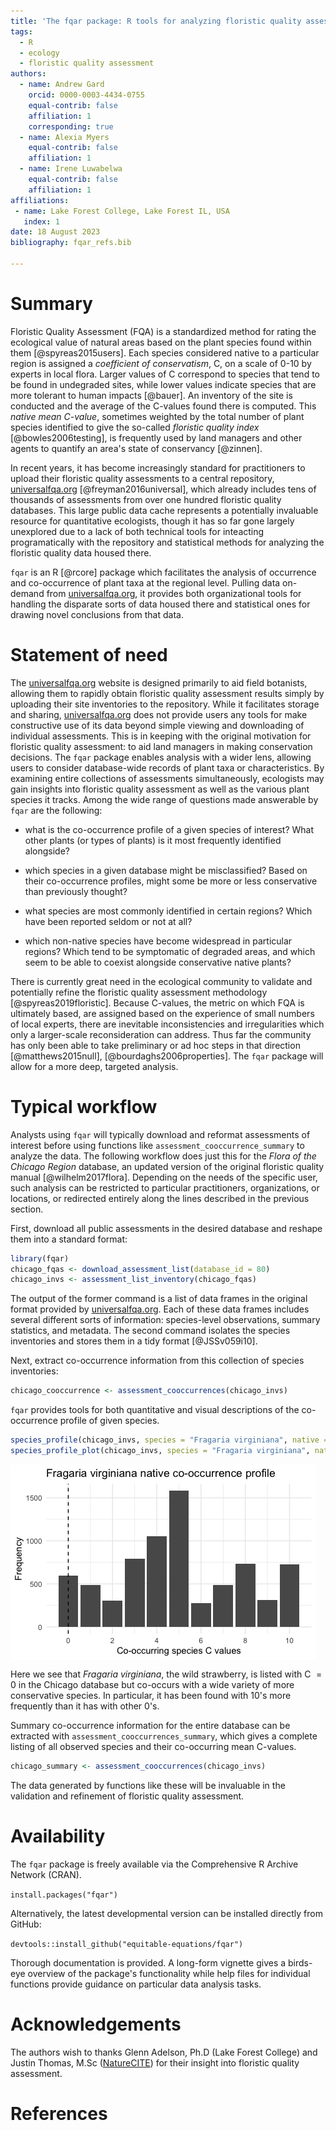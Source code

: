 ```yaml
---
title: 'The fqar package: R tools for analyzing floristic quality assessment data'
tags:
  - R
  - ecology
  - floristic quality assessment
authors:
  - name: Andrew Gard
    orcid: 0000-0003-4434-0755
    equal-contrib: false
    affiliation: 1
    corresponding: true 
  - name: Alexia Myers
    equal-contrib: false 
    affiliation: 1
  - name: Irene Luwabelwa
    equal-contrib: false 
    affiliation: 1    
affiliations:
 - name: Lake Forest College, Lake Forest IL, USA
   index: 1
date: 18 August 2023
bibliography: fqar_refs.bib

---
```


# Summary

Floristic Quality Assessment (FQA) is a standardized method for rating the ecological value of natural areas based on the plant species found within them [@spyreas2015users]. Each species considered native to a particular region is assigned a *coefficient of conservatism*, C, on a scale of 0-10 by experts in local flora. Larger values of C correspond to species that tend to be found in undegraded sites, while lower values indicate species that are more tolerant to human impacts [@bauer]. An inventory of the site is conducted and the average of the C-values found there is computed. This *native mean C-value*, sometimes weighted by the total number of plant species identified to give the so-called *floristic quality index* [@bowles2006testing], is frequently used by land managers and other agents to quantify an area's state of conservancy [@zinnen]. 

In recent years, it has become increasingly standard for practitioners to upload their floristic quality assessments to a central repository, [universalfqa.org](https://universalfqa.org/) [@freyman2016universal], which already includes tens of thousands of assessments from over one hundred floristic quality databases. This large public data cache represents a potentially invaluable resource for quantitative ecologists, though it has so far gone largely unexplored due to a lack of both technical tools for inteacting programatically with the repository and statistical methods for analyzing the floristic quality data housed there. 

`fqar` is an R [@rcore] package which facilitates the analysis of occurrence and co-occurrence of plant taxa at the regional level. Pulling data on-demand from [universalfqa.org](https://universalfqa.org/), it provides both organizational tools for handling the disparate sorts of data housed there and statistical ones for drawing novel conclusions from that data. 

# Statement of need

The [universalfqa.org](https://universalfqa.org/) website is designed primarily to aid field botanists, allowing them to rapidly obtain floristic quality assessment results simply by uploading their site inventories to the repository. While it facilitates storage and sharing, [universalfqa.org](https://universalfqa.org/) does not provide users any tools for make constructive use of its data beyond simple viewing and downloading of individual assessments. This is in keeping with the original motivation for floristic quality assessment: to aid land managers in making conservation decisions. 
The `fqar` package enables analysis with a wider lens, allowing users to consider database-wide records of plant taxa or characteristics. By examining entire collections of assessments simultaneously, ecologists may gain insights into floristic quality assessment as well as the various plant species it tracks. Among the wide range of questions made answerable by `fqar` are the following:

- what is the co-occurrence profile of a given species of interest? What other plants (or types of plants) is it most frequently identified alongside?

- which species in a given database might be misclassified? Based on their co-occurrence profiles, might some be more or less conservative than previously thought?

- what species are most commonly identified in certain regions? Which have been reported seldom or not at all?

- which non-native species have become widespread in particular regions? Which tend to be symptomatic of degraded areas, and which seem to be able to coexist alongside conservative native plants?

There is currently great need in the ecological community to validate and potentially refine the floristic quality assessment methodology [@spyreas2019floristic]. Because C-values, the metric on which FQA is ultimately based, are assigned based on the experience of small numbers of local experts, there are inevitable inconsistencies and irregularities which only a larger-scale reconsideration can address. Thus far the community has only been able to take preliminary or ad hoc steps in that direction [@matthews2015null], [@bourdaghs2006properties]. The `fqar` package will allow for a more deep, targeted analysis.

# Typical workflow

Analysts using `fqar` will typically download and reformat assessments of interest before using functions like `assessment_cooccurrence_summary` to analyze the data. The following workflow does just this for the *Flora of the Chicago Region* database, an updated version of the original floristic quality manual [@wilhelm2017flora]. Depending on the needs of the specific user, such analysis can be restricted to particular practitioners, organizations, or locations, or redirected entirely along the lines described in the previous section.

First, download all public assessments in the desired database and reshape them into a standard format:

```r
library(fqar)
chicago_fqas <- download_assessment_list(database_id = 80)
chicago_invs <- assessment_list_inventory(chicago_fqas)
```

The output of the former command is a list of data frames in the original format provided by [universalfqa.org](https://universalfqa.org/). Each of these data frames includes several different sorts of information: species-level observations, summary statistics, and metadata. The second command isolates the species inventories and stores them in a tidy format [@JSSv059i10].  

Next, extract co-occurrence information from this collection of species inventories:

```r
chicago_cooccurrence <- assessment_cooccurrences(chicago_invs)
````

`fqar` provides tools for both quantitative and visual descriptions of the co-occurrence profile of given species. 

```r
species_profile(chicago_invs, species = "Fragaria virginiana", native = TRUE) # a data frame
species_profile_plot(chicago_invs, species = "Fragaria virginiana", native = TRUE) # a visualization
```

<img src="strawberry_plot.png" align="center"/>  

Here we see that *Fragaria virginiana*, the wild strawberry, is listed with C $=0$ in the Chicago database but co-occurs with a wide variety of more conservative species. In particular, it has been found with 10's more frequently than it has with other 0's. 

Summary co-occurrence information for the entire database can be extracted with `assessment_cooccurrences_summary`, which gives a complete listing of all observed species and their co-occurring mean C-values.

```r
chicago_summary <- assessment_cooccurrences(chicago_invs)
```

The data generated by functions like these will be invaluable in the validation and refinement of floristic quality assessment.

# Availability

The `fqar` package is freely available via the Comprehensive R Archive Network (CRAN). 

`install.packages("fqar")`

Alternatively, the latest developmental version can be installed directly from GitHub:

`devtools::install_github("equitable-equations/fqar")`

Thorough documentation is provided. A long-form vignette gives a birds-eye overview of the package's functionality while help files for individual functions provide guidance on particular data analysis tasks. 

# Acknowledgements

The authors wish to thanks Glenn Adelson, Ph.D  (Lake Forest College) and Justin Thomas, M.Sc ([NatureCITE](https://www.naturecite.org/)) for their insight into floristic quality assessment. 

# References


